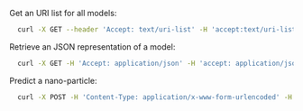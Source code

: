 Get an URI list for all models:
```Bash
  curl -X GET --header 'Accept: text/uri-list' -H 'accept:text/uri-list' 'https://enm.in-silico.ch/model' 
```

Retrieve an JSON representation of a model:
```Bash
  curl -X GET -H 'Accept: application/json' -H 'accept: application/json' 'https://enm.in-silico.ch/model/<MODELID>'
```

Predict a nano-particle:
```Bash
  curl -X POST -H 'Content-Type: application/x-www-form-urlencoded' -H 'Accept:text/html' -d 'identifier= \ https://enm.in-silico.ch/nanoparticle/<NANOPARTICLEID>' 'https://enm.in-silico.ch/model/<MODELID>'
```